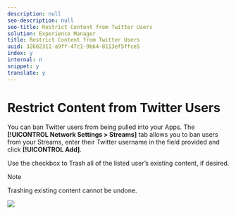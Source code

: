 ```yaml
---
description: null
seo-description: null
seo-title: Restrict Content from Twitter Users
solution: Experience Manager
title: Restrict Content from Twitter Users
uuid: 32602311-a9ff-47c1-9b64-8113ef5ffce5
index: y
internal: n
snippet: y
translate: y
---
```


# Restrict Content from Twitter Users

You can ban Twitter users from being pulled into your Apps. The **[!UICONTROL  Network Settings > Streams]** tab allows you to ban users from your Streams, enter their Twitter username in the field provided and click **[!UICONTROL  Add]**.

Use the checkbox to Trash all of the listed user’s existing content, if desired. 

>[!NOTE]
>
>Trashing existing content cannot be undone.

![](assets/SettingsStreams-1024x395.png)
